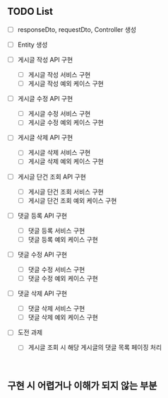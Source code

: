 ## TODO List

- [ ] responseDto, requestDto, Controller 생성
- [ ] Entity 생성

- [ ] 게시글 작성 API 구현
  - [ ] 게시글 작성 서비스 구현
  - [ ] 게시글 작성 예외 케이스 구현

- [ ] 게시글 수정 API 구현
  - [ ] 게시글 수정 서비스 구현
  - [ ] 게시글 수정 예외 케이스 구현

- [ ] 게시글 삭제 API 구현
  - [ ] 게시글 삭제 서비스 구현
  - [ ] 게시글 삭제 예외 케이스 구현

- [ ] 게시글 단건 조회 API 구현
  - [ ] 게시글 단건 조회 서비스 구현
  - [ ] 게시글 단건 조회 예외 케이스 구현

- [ ] 댓글 등록 API 구현
  - [ ] 댓글 등록 서비스 구현
  - [ ] 댓글 등록 예외 케이스 구현

- [ ] 댓글 수정 API 구현
  - [ ] 댓글 수정 서비스 구현
  - [ ] 댓글 수정 예외 케이스 구현

- [ ] 댓글 삭제 API 구현
  - [ ] 댓글 삭제 서비스 구현
  - [ ] 댓글 삭제 예외 케이스 구현

- [ ] 도전 과제
  - [ ] 게시글 조회 시 해당 게시글의 댓글 목록 페이징 처리



<br>

## 구현 시 어렵거나 이해가 되지 않는 부분
